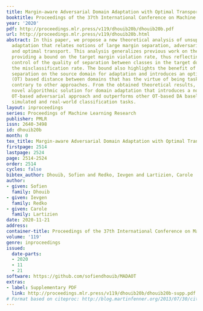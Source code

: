 ```yaml
---
title: Margin-aware Adversarial Domain Adaptation with Optimal Transport
booktitle: Proceedings of the 37th International Conference on Machine Learning
year: '2020'
pdf: http://proceedings.mlr.press/v119/dhouib20b/dhouib20b.pdf
url: http://proceedings.mlr.press/v119/dhouib20b.html
abstract: In this paper, we propose a new theoretical analysis of unsupervised domain
  adaptation that relates notions of large margin separation, adversarial learning
  and optimal transport. This analysis generalizes previous work on the subject by
  providing a bound on the target margin violation rate, thus reflecting a better
  control of the quality of separation between classes in the target domain than bounding
  the misclassification rate. The bound also highlights the benefit of a large margin
  separation on the source domain for adaptation and introduces an optimal transport
  (OT) based distance between domains that has the virtue of being task-dependent,
  contrary to other approaches. From the obtained theoretical results, we derive a
  novel algorithmic solution for domain adaptation that introduces a novel shallow
  OT-based adversarial approach and outperforms other OT-based DA baselines on several
  simulated and real-world classification tasks.
layout: inproceedings
series: Proceedings of Machine Learning Research
publisher: PMLR
issn: 2640-3498
id: dhouib20b
month: 0
tex_title: Margin-aware Adversarial Domain Adaptation with Optimal Transport
firstpage: 2514
lastpage: 2524
page: 2514-2524
order: 2514
cycles: false
bibtex_author: Dhouib, Sofien and Redko, Ievgen and Lartizien, Carole
author:
- given: Sofien
  family: Dhouib
- given: Ievgen
  family: Redko
- given: Carole
  family: Lartizien
date: 2020-11-21
address: 
container-title: Proceedings of the 37th International Conference on Machine Learning
volume: '119'
genre: inproceedings
issued:
  date-parts:
  - 2020
  - 11
  - 21
software: https://github.com/sofiendhouib/MADAOT
extras:
- label: Supplementary PDF
  link: http://proceedings.mlr.press/v119/dhouib20b/dhouib20b-supp.pdf
# Format based on citeproc: http://blog.martinfenner.org/2013/07/30/citeproc-yaml-for-bibliographies/
---
```

